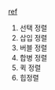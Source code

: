 [ref](https://www.toptal.com/developers/sorting-algorithms)

1. 선택 정렬
2. 삽입 정렬
3. 버블 정렬
4. 합병 정렬
5. 퀵 정렬
6. 힙정렬